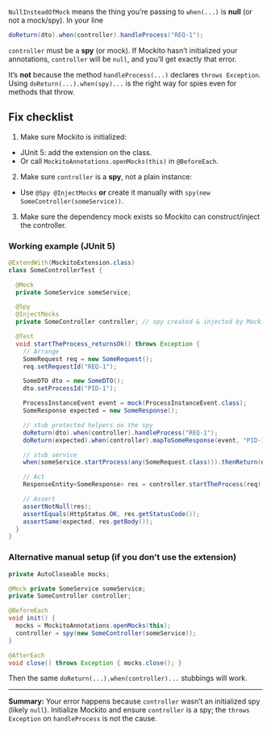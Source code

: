 `NullInsteadOfMock` means the thing you’re passing to `when(...)` is **null** (or not a mock/spy). In your line

```java
doReturn(dto).when(controller).handleProcess("REQ-1");
```

`controller` must be a **spy** (or mock). If Mockito hasn’t initialized your annotations, `controller` will be `null`, and you’ll get exactly that error.

It’s **not** because the method `handleProcess(...)` declares `throws Exception`. Using `doReturn(...).when(spy)...` is the right way for spies even for methods that throw.

## Fix checklist

1. Make sure Mockito is initialized:

* JUnit 5: add the extension on the class.
* Or call `MockitoAnnotations.openMocks(this)` in `@BeforeEach`.

2. Make sure `controller` is a **spy**, not a plain instance:

* Use `@Spy @InjectMocks` **or** create it manually with `spy(new SomeController(someService))`.

3. Make sure the dependency mock exists so Mockito can construct/inject the controller.

### Working example (JUnit 5)

```java
@ExtendWith(MockitoExtension.class)
class SomeControllerTest {

  @Mock
  private SomeService someService;

  @Spy
  @InjectMocks
  private SomeController controller; // spy created & injected by Mockito

  @Test
  void startTheProcess_returnsOk() throws Exception {
    // Arrange
    SomeRequest req = new SomeRequest();
    req.setRequestId("REQ-1");

    SomeDTO dto = new SomeDTO();
    dto.setProcessId("PID-1");

    ProcessInstanceEvent event = mock(ProcessInstanceEvent.class);
    SomeResponse expected = new SomeResponse();

    // stub protected helpers on the spy
    doReturn(dto).when(controller).handleProcess("REQ-1");
    doReturn(expected).when(controller).mapToSomeResponse(event, "PID-1", HttpStatus.OK);

    // stub service
    when(someService.startProcess(any(SomeRequest.class))).thenReturn(event);

    // Act
    ResponseEntity<SomeResponse> res = controller.startTheProcess(req);

    // Assert
    assertNotNull(res);
    assertEquals(HttpStatus.OK, res.getStatusCode());
    assertSame(expected, res.getBody());
  }
}
```

### Alternative manual setup (if you don’t use the extension)

```java
private AutoCloseable mocks;

@Mock private SomeService someService;
private SomeController controller;

@BeforeEach
void init() {
  mocks = MockitoAnnotations.openMocks(this);
  controller = spy(new SomeController(someService));
}

@AfterEach
void close() throws Exception { mocks.close(); }
```

Then the same `doReturn(...).when(controller)...` stubbings will work.

---

**Summary:** Your error happens because `controller` wasn’t an initialized spy (likely `null`). Initialize Mockito and ensure `controller` is a spy; the `throws Exception` on `handleProcess` is not the cause.
